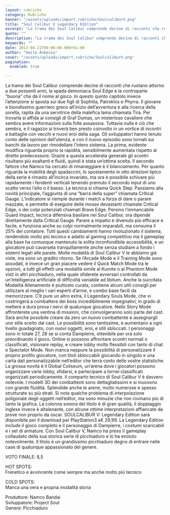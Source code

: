 ```yaml
---
layout: rubriche
category: Rubriche
banner: "/assets/uploads/import.rubriche/SoulcaliburV.png"
title: "Soul Calibur V Legendary Edition"
excerpt: "La trama dei Soul Calibur comprende decine di racconti che ruotano attorno a due possenti armi, la spada demoniaca Soul Edge e la controparte “buona” che dà il nome al gioco. In questo quinto capitolo invece l’attenzione si sposta sui due figli di Sophitia, Patroklos e Phyrra. Il giovane e biondissimo guerriero greco all’inizio dell’avventura [&hellip"
quote: ""
description: "La trama dei Soul Calibur comprende decine di racconti che ruotano attorno a due possenti armi, la spada demoniaca Soul Edge e la controparte “buona” che dà il nome al gioco. In questo quinto capitolo invece l’attenzione si sposta sui due figli di Sophitia, Patroklos e Phyrra. Il giovane e biondissimo guerriero greco all’inizio dell’avventura [&hellip"
keywords: ""
date: 2013-04-21T00:00:00.000+01:00
author: "Haile Anbessa"
cover: "/assets/uploads/import.rubriche/SoulcaliburV.png"
pagination:
  enabled: true

---
```


La trama dei Soul Calibur comprende decine di racconti che ruotano attorno a due possenti armi, la spada demoniaca Soul Edge e la controparte “buona” che dà il nome al gioco. In questo quinto capitolo invece l’attenzione si sposta sui due figli di Sophitia, Patroklos e Phyrra. Il giovane e biondissimo guerriero greco all’inizio dell’avventura è alla ricerca della sorella, rapita da una servitrice della malefica lama chiamata Tira. Per trovarla si affida ai consigli di Graf Dumas, un misterioso cavaliere che sembra avere informazioni sulla folle assassina. Tuttavia nulla è ciò che sembra, e il ragazzo si troverà ben presto coinvolto in un vortice di incontri e battaglie con vecchi e nuovi eroi della saga. Gli sviluppatori hanno tenuto conto delle opinioni dell’utenza, e con il nuovo episodio sono tornati sui banchi da lavoro per rimodellare l’intero sistema. La prima, evidente modifica riguarda proprio la rapidità, sensibilmente aumentata rispetto al diretto predecessore. Grazie a questa accelerata generale gli scontri risultano più esaltanti e fluidi, quindi è stata un’ottima scelta. Il secondo fattore che Namco ha cercato di rimaneggiare è il bilanciamento. Per quanto riguarda la mobilità degli spadaccini, lo spostamento in otto direzioni tipico della serie è rimasto all’incirca invariato, ma ora è possibile schivare più rapidamente i fendenti verticali tenendo premuto il secondo input di uno scatto verso l’alto o il basso. La tecnica si chiama Quick Step. Passiamo alla novità principale, l’aggiunta di una “barra della super” chiamata Critical Gauge. L’indicatore si riempie durante i match a forza di dare o parare mazzate, e permette di eseguire delle mosse devastanti chiamate Critical Edge, o dei colpi potenziati chiamati Brave Edge. Persino l’immancabile Guard Impact, tecnica difensiva basilare nei Soul Calibur, ora dipende direttamente dalla Critical Gauge. Parare a impatto è divenuto più efficace e facile, e funziona anche su colpi normalmente imparabili, ma consuma il 25% del contatore. Tutti questi cambiamenti hanno rivoluzionato il sistema, rendendolo molto più tecnico e adatto al gaming competitivo ma il gameplay alla base ha comunque mantenuto la solita inconfondibile accessibilità, e un giocatore può cavarsela tranquillamente anche senza studiare a fondo i sistemi legati alle parate. Molte modalità di Soul Calibur V le abbiamo già viste, ma sono un gradito ritorno. Se l’Arcade Mode e il Training Mode sono assodati, è invece un gran piacere vedere il Quick Match Mode tra le opzioni, a tutti gli effetti una modalità simile al Kumite o al Phantom Mode visti in altri picchiaduro, nella quale sfiderete avversari controllati da un’intelligenza artificiale di difficoltà variabile ad libitum. Anche la succitata Modalità Allenamento è piuttosto curata, contiene alcuni utili consigli per utilizzare al meglio i vari esperti d’arme, e combo base facili da memorizzare. C’è pure un altro extra, il Legendary Souls Mode, che vi costringerà a combattere dei boss incredibilmente impegnativi, in grado di mettere a dura prova i nervi di qualunque giocatore. Nello Story Mode affronterete una ventina di missioni, che coinvolgeranno solo parte del cast. Sarà anche possibile creare da zero un nuovo combattente e assegnargli uno stile scelto dal cast. Le possibilità sono tantissime, e aumentano a ogni livello guadagnato, con nuovi oggetti, eroi, e stili sbloccati. I personaggi sono in totale 27, 28 se si conta Dampierre, ottenibile per ora solo preordinando il gioco. Online si possono affrontare scontri normali o classificati, visionare replay, e creare lobby molto flessibili con tanto di chat e Spectator Mode. Non manca neppure la possibilità di personalizzare il proprio profilo giocatore, con titoli sbloccabili giocando in singolo e una carta dati personalizzabile nell’editor che terrà conto delle vostre statistiche. La grossa novità è il Global Coliseum, un’arena dove i giocatori possono organizzare varie lobby, sfidarsi, e partecipare a tornei classificati organizzati periodicamente. Il comparto tecnico di Soul Calibur V è davvero notevole. I modelli 3D dei combattenti sono dettagliatissimi e si muovono con grande fluidità. Splendide anche le arene, molto numerose e spesso strutturate su più strati. Si nota qualche problema di interpolazione poligonale degli oggetti nell’editor, ma sono minuzie che non rovinano più di tanto la grafica. La colonna sonora del titolo è di gran qualità, il doppiaggio inglese invece è altalenante, con alcune ottime interpretazioni affiancate da prove non proprio da oscar. SOULCALIBUR V: Legendary Edition sarà disponibile per il download per PlayStation3 a€ 29,99\. La Legendary Edition include il gioco completo e il personaggio di Dampierre, i costumi scaricabili e i set di armature. Con Soul Calibur V, Namco ha preso il gameplay collaudato della sua storica serie di picchiaduro e lo ha evoluto notevolmente. Il titolo è un grandissimo picchiaduro degno di entrare nelle case di qualunque appassionato del genere.

VOTO FINALE: 8,5

HOT SPOTS:  
Frenetico e avvincente come sempre ma anche molto più tecnico

COLD SPOTS:  
Manca una vera e propria modalità storia

Produttore: Namco Bandai  
Sviluppatore: Project Soul  
Genere: Picchiaduro